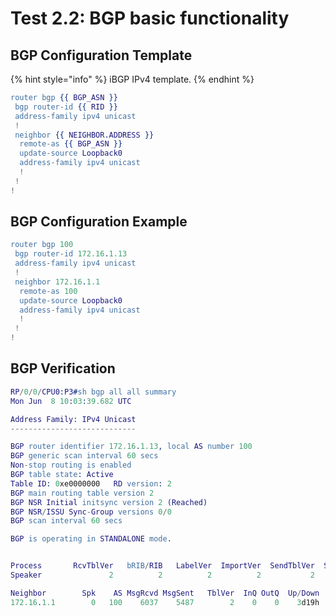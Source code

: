 # Test 2.2: BGP basic functionality

## **BGP Configuration Template**

{% hint style="info" %}
iBGP IPv4 template.
{% endhint %}

```erlang
router bgp {{ BGP_ASN }}
 bgp router-id {{ RID }}
 address-family ipv4 unicast
 !
 neighbor {{ NEIGHBOR.ADDRESS }}
  remote-as {{ BGP_ASN }}
  update-source Loopback0
  address-family ipv4 unicast
  !
 !
!
```

## **BGP Configuration Example**

```erlang
router bgp 100
 bgp router-id 172.16.1.13
 address-family ipv4 unicast
 !
 neighbor 172.16.1.1
  remote-as 100
  update-source Loopback0
  address-family ipv4 unicast
  !
 !
!
```

## **BGP Verification**

```erlang
RP/0/0/CPU0:P3#sh bgp all all summary
Mon Jun  8 10:03:39.682 UTC

Address Family: IPv4 Unicast
----------------------------

BGP router identifier 172.16.1.13, local AS number 100
BGP generic scan interval 60 secs
Non-stop routing is enabled
BGP table state: Active
Table ID: 0xe0000000   RD version: 2
BGP main routing table version 2
BGP NSR Initial initsync version 2 (Reached)
BGP NSR/ISSU Sync-Group versions 0/0
BGP scan interval 60 secs

BGP is operating in STANDALONE mode.


Process       RcvTblVer   bRIB/RIB   LabelVer  ImportVer  SendTblVer  StandbyVer
Speaker               2          2          2          2           2           0

Neighbor        Spk    AS MsgRcvd MsgSent   TblVer  InQ OutQ  Up/Down  St/PfxRcd
172.16.1.1        0   100    6037    5487        2    0    0    3d19h          0
```

